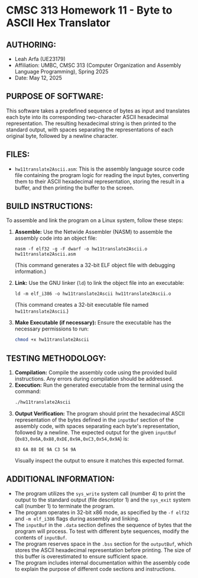 # CMSC 313 Homework 11 - Byte to ASCII Hex Translator

## AUTHORING:
* Leah Arfa (UE23179)
* Affiliation: UMBC, CMSC 313 (Computer Organization and Assembly Language Programming), Spring 2025
* Date: May 12, 2025

## PURPOSE OF SOFTWARE:
This software takes a predefined sequence of bytes as input and translates each byte into its corresponding two-character ASCII hexadecimal representation. The resulting hexadecimal string is then printed to the standard output, with spaces separating the representations of each original byte, followed by a newline character.

## FILES:
* `hw11translate2Ascii.asm`: This is the assembly language source code file containing the program logic for reading the input bytes, converting them to their ASCII hexadecimal representation, storing the result in a buffer, and then printing the buffer to the screen.

## BUILD INSTRUCTIONS:
To assemble and link the program on a Linux system, follow these steps:

1.  **Assemble:** Use the Netwide Assembler (NASM) to assemble the assembly code into an object file:
    ```
    nasm -f elf32 -g -F dwarf -o hw11translate2Ascii.o hw11translate2Ascii.asm
    ```
    (This command generates a 32-bit ELF object file with debugging information.)

2.  **Link:** Use the GNU linker (`ld`) to link the object file into an executable:
    ```
    ld -m elf_i386 -o hw11translate2Ascii hw11translate2Ascii.o
    ```
    (This command creates a 32-bit executable file named `hw11translate2Ascii`.)

3.  **Make Executable (if necessary):** Ensure the executable has the necessary permissions to run:
    ```bash
    chmod +x hw11translate2Ascii
    ```

## TESTING METHODOLOGY:
1.  **Compilation:** Compile the assembly code using the provided build instructions. Any errors during compilation should be addressed.
2.  **Execution:** Run the generated executable from the terminal using the command:
    ```bash
    ./hw11translate2Ascii
    ```
3.  **Output Verification:** The program should print the hexadecimal ASCII representation of the bytes defined in the `inputBuf` section of the assembly code, with spaces separating each byte's representation, followed by a newline. The expected output for the given `inputBuf` (`0x83,0x6A,0x88,0xDE,0x9A,0xC3,0x54,0x9A`) is:
    ```
    83 6A 88 DE 9A C3 54 9A
    ```
    Visually inspect the output to ensure it matches this expected format.

## ADDITIONAL INFORMATION:
* The program utilizes the `sys_write` system call (number 4) to print the output to the standard output (file descriptor 1) and the `sys_exit` system call (number 1) to terminate the program.
* The program operates in 32-bit x86 mode, as specified by the `-f elf32` and `-m elf_i386` flags during assembly and linking.
* The `inputBuf` in the `.data` section defines the sequence of bytes that the program will process. To test with different byte sequences, modify the contents of `inputBuf`.
* The program reserves space in the `.bss` section for the `outputBuf`, which stores the ASCII hexadecimal representation before printing. The size of this buffer is overestimated to ensure sufficient space.
* The program includes internal documentation within the assembly code to explain the purpose of different code sections and instructions.
